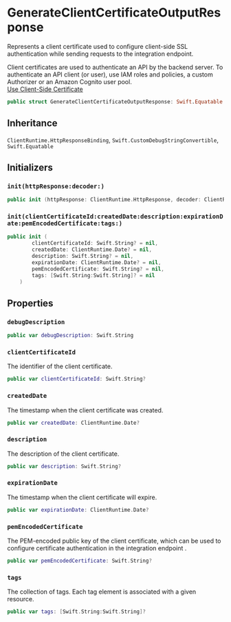 # GenerateClientCertificateOutputResponse

Represents a client certificate used to configure client-side SSL authentication while sending requests to the integration endpoint.

<div class="remarks">Client certificates are used to authenticate an API by the backend server. To authenticate an API client (or user), use IAM roles and policies, a custom Authorizer or an Amazon Cognito user pool.</div>
<div class="seeAlso">
<a href="https:​//docs.aws.amazon.com/apigateway/latest/developerguide/getting-started-client-side-ssl-authentication.html">Use Client-Side Certificate
</div>

``` swift
public struct GenerateClientCertificateOutputResponse: Swift.Equatable 
```

## Inheritance

`ClientRuntime.HttpResponseBinding`, `Swift.CustomDebugStringConvertible`, `Swift.Equatable`

## Initializers

### `init(httpResponse:decoder:)`

``` swift
public init (httpResponse: ClientRuntime.HttpResponse, decoder: ClientRuntime.ResponseDecoder? = nil) throws 
```

### `init(clientCertificateId:createdDate:description:expirationDate:pemEncodedCertificate:tags:)`

``` swift
public init (
        clientCertificateId: Swift.String? = nil,
        createdDate: ClientRuntime.Date? = nil,
        description: Swift.String? = nil,
        expirationDate: ClientRuntime.Date? = nil,
        pemEncodedCertificate: Swift.String? = nil,
        tags: [Swift.String:Swift.String]? = nil
    )
```

## Properties

### `debugDescription`

``` swift
public var debugDescription: Swift.String 
```

### `clientCertificateId`

The identifier of the client certificate.

``` swift
public var clientCertificateId: Swift.String?
```

### `createdDate`

The timestamp when the client certificate was created.

``` swift
public var createdDate: ClientRuntime.Date?
```

### `description`

The description of the client certificate.

``` swift
public var description: Swift.String?
```

### `expirationDate`

The timestamp when the client certificate will expire.

``` swift
public var expirationDate: ClientRuntime.Date?
```

### `pemEncodedCertificate`

The PEM-encoded public key of the client certificate, which can be used to configure certificate authentication in the integration endpoint .

``` swift
public var pemEncodedCertificate: Swift.String?
```

### `tags`

The collection of tags. Each tag element is associated with a given resource.

``` swift
public var tags: [Swift.String:Swift.String]?
```
